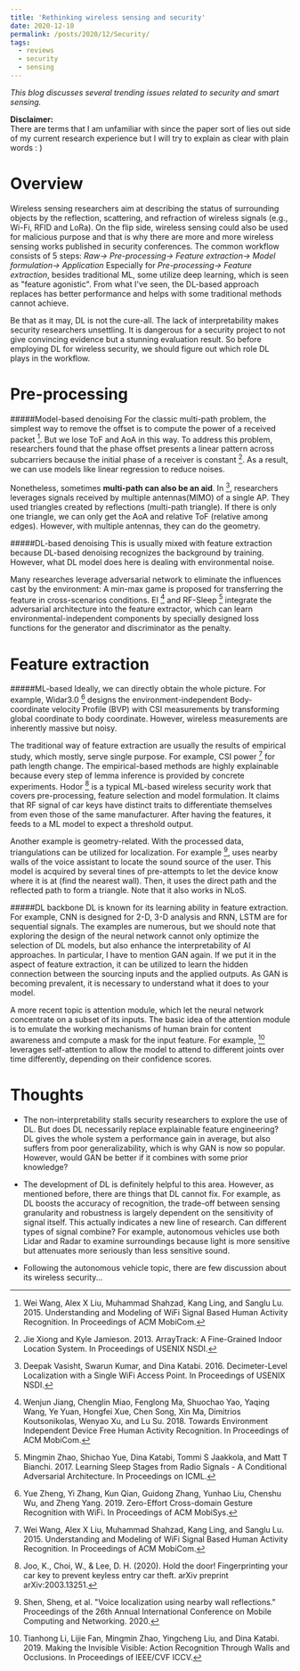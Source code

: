 ```yaml
---
title: 'Rethinking wireless sensing and security'
date: 2020-12-10
permalink: /posts/2020/12/Security/
tags:
  - reviews
  - security
  - sensing
---
```

*This blog discusses several trending issues related to security and smart sensing.*

**Disclaimer:**  
There are terms that I am unfamiliar with since the paper sort of lies out side of my current research experience but I will try to explain as clear with plain words : )

Overview
===
Wireless sensing researchers aim at describing the status of surrounding objects by the reflection, scattering, and refraction of wireless signals (e.g., Wi-Fi, RFID and LoRa).  On the flip side, wireless sensing could also be used for malicious purpose and that is why there are more and more wireless sensing works published in security conferences. 
The common workflow consists of 5 steps:
*Raw-> Pre-processing-> Feature extraction-> Model formulation-> Application*
Especially for *Pre-processing-> Feature extraction*, besides traditional ML, some utilize deep learning, which is seen as "feature agonistic". From what I've seen, the DL-based approach replaces has better performance and helps with some traditional methods cannot achieve. 

Be that as it may, DL is not the cure-all. The  lack of interpretability makes security researchers unsettling. It is dangerous for a security project to not give convincing evidence but a stunning evaluation result. So before employing DL for wireless security, we should figure out which role DL plays in the workflow. 




Pre-processing
===
#####Model-based denoising
For the classic multi-path problem, the simplest way to remove the offset is to compute the power of a received packet [^138]. But we lose ToF and AoA in this way. To address this problem, researchers found that the phase offset presents a linear pattern across subcarriers because the initial phase of a receiver is constant [^162]. As a result, we can use models like linear regression to reduce noises. 

Nonetheless, sometimes **multi-path can also be an aid**. In [^118], researchers leverages signals received by multiple antennas(MIMO) of a single AP. They used triangles created by reflections (multi-path triangle). If there is only one triangle, we can only get the AoA and relative ToF (relative among edges). However, with multiple antennas, they can do the geometry. 

#####DL-based denoising
This is usually mixed with feature extraction because DL-based denoising recognizes the background by training. However, what DL model does here is dealing with environmental noise.

Many researches leverage adversarial network to eliminate the influences cast by the environment: A min-max game is proposed for transferring the feature in cross-scenarios conditions. EI [^52] and RF-Sleep [^191] integrate the adversarial architecture into the feature extractor, which can learn environmental-independent components by specially designed loss functions for the generator and discriminator as the penalty. 



Feature extraction
===
#####ML-based
Ideally, we can directly obtain the whole picture. For example, Widar3.0 [^194] designs the environment-independent Body-coordinate velocity Profile (BVP) with CSI measurements by transforming global coordinate to body coordinate. However, wireless measurements are inherently massive but noisy.

The traditional way of feature extraction are usually the results of empirical study, which mostly, serve single purpose. For example, CSI power [^138] for path length change. The empirical-based methods are highly explainable because every step of lemma inference is provided by concrete experiments.  Hodor [^hodor] is a typical ML-based wireless security work that covers pre-processing, feature selection and model formulation. It claims that RF signal of car keys have distinct traits to differentiate themselves from even those of the same manufacturer. After having the features, it feeds to a ML model to expect a threshold output.

Another example is geometry-related. With the processed data, triangulations can be utilized for localization. For example [^voice], uses nearby walls of the voice assistant to locate the sound source of the user. This model is acquired by several tines of pre-attempts to let the device know where it is at (find the nearest wall). Then, it uses the direct path and the reflected path to form a triangle. Note that it also works in NLoS. 




#####DL backbone
DL is known for its learning ability in feature extraction. For example, CNN is designed for 2-D, 3-D analysis and RNN, LSTM are for sequential signals. The examples are numerous, but we should note that exploring the design of the neural network cannot only optimize the selection of DL models, but also enhance the interpretability of AI approaches. In particular, I have to mention GAN again. If we put it in the aspect of feature extraction, it can be utilized to learn the hidden connection between the sourcing inputs and the applied outputs. As GAN is becoming prevalent, it is necessary to understand what it does to your model.

A more recent topic is attention module, which let the neural network concentrate on a subset of its inputs.  The basic idea of the attention module is to emulate the working mechanisms of human brain for content awareness and compute a mask for the input feature. For example,  [^69] leverages self-attention to allow the model to attend to different joints over time differently, depending on their confidence scores.


Thoughts
===
- The non-interpretability stalls security researchers to explore the use of DL. But does DL necessarily replace explainable feature engineering? DL gives the whole system a performance gain in average, but also suffers from poor generalizability, which is why GAN is now so popular. However, would GAN be better if it combines with some prior knowledge?

- The development of DL is definitely helpful to this area. However, as mentioned before, there are things that DL cannot fix. For example, as DL boosts the accuracy of recognition, the trade-off between sensing granularity and robustness is largely dependent on the sensitivity of signal itself. This actually indicates a new line of research. Can different types of signal combine? For example, autonomous vehicles use both Lidar and Radar to examine surroundings because light is more sensitive but attenuates more seriously than less sensitive sound.

- Following the autonomous vehicle topic, there are few discussion about its wireless security...


[^138]:  Wei Wang, Alex X Liu, Muhammad Shahzad, Kang Ling, and Sanglu Lu. 2015. Understanding and Modeling of WiFi Signal Based Human Activity Recognition. In Proceedings of ACM MobiCom.
[^162]: Jie Xiong and Kyle Jamieson. 2013. ArrayTrack: A Fine-Grained Indoor Location System. In Proceedings of USENIX NSDI.
[^118]: Deepak Vasisht, Swarun Kumar, and Dina Katabi. 2016. Decimeter-Level Localization with a Single WiFi Access Point. In Proceedings of USENIX NSDI.
[^52]: Wenjun Jiang, Chenglin Miao, Fenglong Ma, Shuochao Yao, Yaqing Wang, Ye Yuan, Hongfei Xue, Chen Song, Xin Ma, Dimitrios Koutsonikolas, Wenyao Xu, and Lu Su. 2018. Towards Environment Independent Device Free Human Activity Recognition. In Proceedings of ACM MobiCom.
[^191]: Mingmin Zhao, Shichao Yue, Dina Katabi, Tommi S Jaakkola, and Matt T Bianchi. 2017. Learning Sleep Stages from Radio Signals - A Conditional Adversarial Architecture. In Proceedings on ICML.
[^194]: Yue Zheng, Yi Zhang, Kun Qian, Guidong Zhang, Yunhao Liu, Chenshu Wu, and Zheng Yang. 2019. Zero-Effort Cross-domain Gesture Recognition with WiFi. In Proceedings of ACM MobiSys.
[^hodor]: Joo, K., Choi, W., & Lee, D. H. (2020). Hold the door! Fingerprinting your car key to prevent keyless entry car theft. arXiv preprint arXiv:2003.13251.
[^voice]: Shen, Sheng, et al. "Voice localization using nearby wall reflections." Proceedings of the 26th Annual International Conference on Mobile Computing and Networking. 2020.
[^69]: Tianhong Li, Lijie Fan, Mingmin Zhao, Yingcheng Liu, and Dina Katabi. 2019. Making the Invisible Visible: Action Recognition Through Walls and Occlusions. In Proceedings of IEEE/CVF ICCV.
